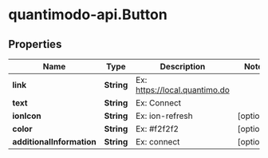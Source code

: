 # quantimodo-api.Button

## Properties
Name | Type | Description | Notes
------------ | ------------- | ------------- | -------------
**link** | **String** | Ex: https://local.quantimo.do | 
**text** | **String** | Ex: Connect | 
**ionIcon** | **String** | Ex: ion-refresh | [optional] 
**color** | **String** | Ex: #f2f2f2 | [optional] 
**additionalInformation** | **String** | Ex: connect | [optional] 


